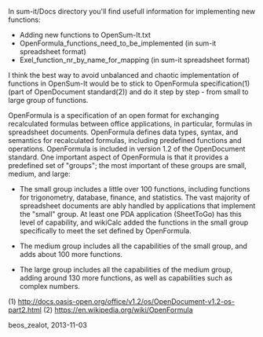 In sum-it/Docs directory you'll find usefull information for implementing new functions:

- Adding new functions to OpenSum-It.txt
- OpenFormula_functions_need_to_be_implemented (in sum-it spreadsheet format)
- Exel_function_nr_by_name_for_mapping (in sum-it spreadsheet format)


I think the best way to avoid unbalanced and chaotic implementation of functions in OpenSum-It would be to stick to OpenFormula specification(1) (part of OpenDocument standard(2)) and do it step by step - from small to large group of functions.

OpenFormula is a specification of an open format for exchanging recalculated formulas between office applications, in particular, formulas in spreadsheet documents. OpenFormula defines data types, syntax, and semantics for recalculated formulas, including predefined functions and operations. OpenFormula is included in version 1.2 of the OpenDocument standard. One important aspect of OpenFormula is that it provides a predefined set of "groups"; the most important of these groups are small, medium, and large:

- The small group includes a little over 100 functions, including functions for trigonometry, database, finance, and statistics. The vast majority of spreadsheet documents are ably handled by applications that implement the "small" group. At least one PDA application (SheetToGo) has this level of capability, and wikiCalc added the functions in the small group specifically to meet the set defined by OpenFormula.

- The medium group includes all the capabilities of the small group, and adds about 100 more functions.

- The large group includes all the capabilities of the medium group, adding around 130 more functions, as well as capabilities such as complex numbers.


(1) http://docs.oasis-open.org/office/v1.2/os/OpenDocument-v1.2-os-part2.html
(2) https://en.wikipedia.org/wiki/OpenFormula


beos_zealot,
2013-11-03
